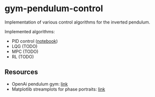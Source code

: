 # gym-pendulum-control
Implementation of various control algorithms for the inverted pendulum.

Implemented algorithms:
- PID control ([notebook](/pendulum_control.ipynb))
- LQG (TODO)
- MPC (TODO)
- RL (TODO)

## Resources
- OpenAi pendulum gym: [link](https://github.com/openai/gym/blob/master/gym/envs/classic_control/pendulum.py)
- Matplotlib streamplots for phase portraits: [link](https://matplotlib.org/stable/gallery/images_contours_and_fields/plot_streamplot.html)
